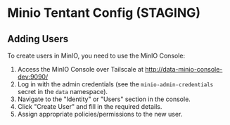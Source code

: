# Minio Tentant Config (STAGING)

## Adding Users
To create users in MinIO, you need to use the MinIO Console:

1. Access the MinIO Console over Tailscale at <http://data-minio-console-dev:9090/>
2. Log in with the admin credentials (see the `minio-admin-credentials` secret in the `data` namespace).
3. Navigate to the "Identity" or "Users" section in the console.
4. Click "Create User" and fill in the required details.
5. Assign appropriate policies/permissions to the new user.
